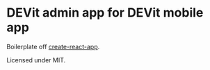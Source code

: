 # DEVit admin app for DEVit mobile app

Boilerplate off [create-react-app](https://github.com/facebookincubator/create-react-app).

Licensed under MIT.
